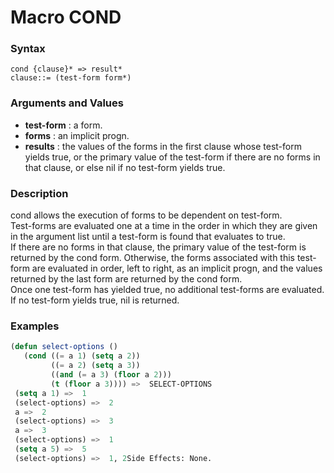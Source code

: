<!-- Generated on 05/10/2020 by https://github.com/anto2oo/clhs-evolved -->

# Macro COND

### Syntax
`cond {clause}* => result*`  
`clause::= (test-form form*)`  


### Arguments and Values
- **test-form** : a form.   
- **forms** : an implicit progn.   
- **results** : the values of the forms in the first clause whose test-form yields true, or the primary value of the test-form if there are no forms in that clause, or else nil if no test-form yields true.   


### Description
cond allows the execution of forms to be dependent on test-form.  
Test-forms are evaluated one at a time in the order in which they are given in the argument list until a test-form is found that evaluates to true.  
If there are no forms in that clause, the primary value of the test-form is returned by the cond form. Otherwise, the forms associated with this test-form are evaluated in order, left to right, as an implicit progn, and the values returned by the last form are returned by the cond form.  
Once one test-form has yielded true, no additional test-forms are evaluated. If no test-form yields true, nil is returned.



### Examples
```lisp 
(defun select-options ()
   (cond ((= a 1) (setq a 2))
         ((= a 2) (setq a 3))
         ((and (= a 3) (floor a 2)))
         (t (floor a 3)))) =>  SELECT-OPTIONS
 (setq a 1) =>  1
 (select-options) =>  2
 a =>  2
 (select-options) =>  3
 a =>  3
 (select-options) =>  1
 (setq a 5) =>  5
 (select-options) =>  1, 2Side Effects: None.
```

